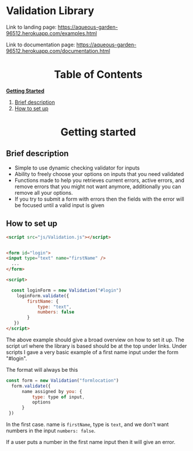 # Validation Library

Link to landing page: https://aqueous-garden-96512.herokuapp.com/examples.html

Link to documentation page: https://aqueous-garden-96512.herokuapp.com/documentation.html

<h1 align="center">Table of Contents</h1>

[**Getting Started**](#Getting-Started)

1. [Brief description](#Brief-description)
2. [How to set up](#How-to-set-up)




<h1 align="center">Getting started</h1>

## Brief description

* Simple to use dynamic checking validator for inputs
* Ability to freely choose your options on inputs that you need validated
* Functions made to help you retrieves current errors, active errors, and remove errors that you might not want anymore, additionally you can remove all your options.
* If you try to submit a form with errors then the fields with the error will be focused until a valid input is given

## How to set up

```html
<script src="js/Validation.js"></script>


<form id="login">
<input type="text" name="firstName" />
  ...
</form>

<script>

  const loginForm = new Validation("#login")
    loginForm.validate({
        firstName: {
            type: "text",
            numbers: false
        }
   })
</script>
```

The above example should give a broad overview on how to set it up. The script url where the library is based should be at the top under links. Under scripts I gave a very basic example of a first name input under the form "#login". 

The format will always be this

```javascript
const form = new Validation("formlocation")
  form.validate({
      name assigned by you: {
          type: type of input,
          options
      }
 })
```

In the first case. name is `firstName`, type is `text`, and we don't want numbers in the input `numbers: false`.

If a user puts a number in the first name input then it will give an error. 





